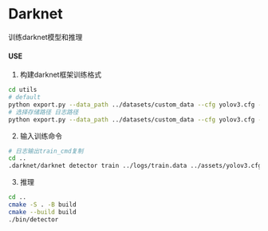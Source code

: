 # Darknet
训练darknet模型和推理

#### USE
1. 构建darknet框架训练格式
```bash
cd utils
# default
python export.py --data_path ../datasets/custom_data --cfg yolov3.cfg --weights darknet53.conv.74
# 选择存储路径 日志路径
python export.py --data_path ../datasets/custom_data --cfg yolov3.cfg --weights darknet53.conv.74 --save_path ${配置文件路径} --logdir ${日志保存路径}
```
2. 输入训练命令
```bash
# 日志输出train_cmd复制
cd .. 
.darknet/darknet detector train ../logs/train.data ../assets/yolov3.cfg ../assets/darknet53.conv.74 -dont_show
```
3. 推理
```bash
cd ..
cmake -S . -B build
cmake --build build
./bin/detector
```
